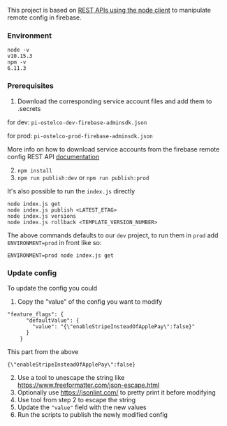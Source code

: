 This project is based on [REST APIs using the node client](https://github.com/firebase/quickstart-nodejs/tree/master/config) to manipulate remote config in firebase.


### Environment

```
node -v
v10.15.3
npm -v
6.11.3
```

### Prerequisites
1. Download the corresponding service account files and add them to .secrets

for dev: `pi-ostelco-dev-firebase-adminsdk.json`

for prod: `pi-ostelco-prod-firebase-adminsdk.json`

More info on how to download service accounts from the firebase remote config REST API [documentation](https://firebase.google.com/docs/remote-config/use-config-rest#step_2_get_an_access_token_to_authenticate_and_authorize_api_requests)

2. `npm install`
3. `npm run publish:dev` or `npm run publish:prod`


It's also possible to run the `index.js` directly

```
node index.js get
node index.js publish <LATEST_ETAG>
node index.js versions
node index.js rollback <TEMPLATE_VERSION_NUMBER>
```

The above commands defaults to our `dev` project, to run them in `prod` add `ENVIRONMENT=prod` in front like so:

`ENVIRONMENT=prod node index.js get`

### Update config

To update the config you could

1. Copy the "value" of the config you want to modify

```
"feature_flags": {
      "defaultValue": {
        "value": "{\"enableStripeInsteadOfApplePay\":false}"
      }
    }
```
This part from the above

`{\"enableStripeInsteadOfApplePay\":false}`

2. Use a tool to unescape the string like https://www.freeformatter.com/json-escape.html
3. Optionally use https://jsonlint.com/ to pretty print it before modifying
4. Use tool from step 2 to escape the string
5. Update the `"value"` field with the new values 
6. Run the scripts to publish the newly modified config


